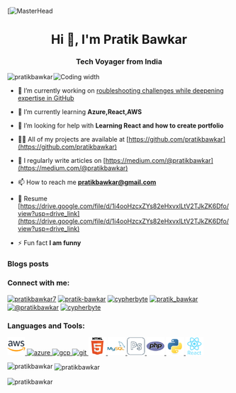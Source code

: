 [![MasterHead](https://fiverr-res.cloudinary.com/images/t_main1,q_auto,f_auto,q_auto,f_auto/attachments/delivery/asset/fdb14256522b06ad3572735ebdb50d4e-1689865671/ENTREGABLE_V4/do-a-beautiful-animated-gif-in-pixelart-for-streamings.gif)
<h1 align="center">Hi 👋, I'm Pratik Bawkar</h1>
<h3 align="center">Tech Voyager from India</h3>
<img align="right" alt="Coding width" width="400" src="https://media.tenor.com/GfSX-u7VGM4AAAAM/coding.gif">

<p align="left"> <img src="https://komarev.com/ghpvc/?username=pratikbawkar&label=Profile%20views&color=0e75b6&style=flat" alt="pratikbawkar" /> </p>

- 🔭 I’m currently working on [roubleshooting challenges while deepening expertise in GitHub](https://github.com/pratikbawkar)

- 🌱 I’m currently learning **Azure,React,AWS**

- 🤝 I’m looking for help with **Learning React and how to create portfolio**

- 👨‍💻 All of my projects are available at [https://github.com/pratikbawkar](https://github.com/pratikbawkar)

- 📝 I regularly write articles on [https://medium.com/@pratikbawkar](https://medium.com/@pratikbawkar)

- 📫 How to reach me **pratikbawkar@gmail.com**

- 📄 Resume [https://drive.google.com/file/d/1i4ooHzcxZYs82eHxvxlLtV2TJkZK6Dfo/view?usp=drive_link](https://drive.google.com/file/d/1i4ooHzcxZYs82eHxvxlLtV2TJkZK6Dfo/view?usp=drive_link)

- ⚡ Fun fact **I am funny**

### Blogs posts
<!-- BLOG-POST-LIST:START -->
<!-- BLOG-POST-LIST:END -->

<h3 align="left">Connect with me:</h3>
<p align="left">
<a href="https://twitter.com/pratikbawkar7" target="blank"><img align="center" src="https://raw.githubusercontent.com/rahuldkjain/github-profile-readme-generator/master/src/images/icons/Social/twitter.svg" alt="pratikbawkar7" height="30" width="40" /></a>
<a href="https://linkedin.com/in/pratik-bawkar" target="blank"><img align="center" src="https://raw.githubusercontent.com/rahuldkjain/github-profile-readme-generator/master/src/images/icons/Social/linked-in-alt.svg" alt="pratik-bawkar" height="30" width="40" /></a>
<a href="https://stackoverflow.com/users/cypherbyte" target="blank"><img align="center" src="https://raw.githubusercontent.com/rahuldkjain/github-profile-readme-generator/master/src/images/icons/Social/stack-overflow.svg" alt="cypherbyte" height="30" width="40" /></a>
<a href="https://instagram.com/pratik_bawkar" target="blank"><img align="center" src="https://raw.githubusercontent.com/rahuldkjain/github-profile-readme-generator/master/src/images/icons/Social/instagram.svg" alt="pratik_bawkar" height="30" width="40" /></a>
<a href="https://medium.com/@pratikbawkar" target="blank"><img align="center" src="https://raw.githubusercontent.com/rahuldkjain/github-profile-readme-generator/master/src/images/icons/Social/medium.svg" alt="@pratikbawkar" height="30" width="40" /></a>
<a href="https://www.leetcode.com/cypherbyte" target="blank"><img align="center" src="https://raw.githubusercontent.com/rahuldkjain/github-profile-readme-generator/master/src/images/icons/Social/leet-code.svg" alt="cypherbyte" height="30" width="40" /></a>
</p>

<h3 align="left">Languages and Tools:</h3>
<p align="left"> <a href="https://aws.amazon.com" target="_blank" rel="noreferrer"> <img src="https://raw.githubusercontent.com/devicons/devicon/master/icons/amazonwebservices/amazonwebservices-original-wordmark.svg" alt="aws" width="40" height="40"/> </a> <a href="https://azure.microsoft.com/en-in/" target="_blank" rel="noreferrer"> <img src="https://www.vectorlogo.zone/logos/microsoft_azure/microsoft_azure-icon.svg" alt="azure" width="40" height="40"/> </a> <a href="https://cloud.google.com" target="_blank" rel="noreferrer"> <img src="https://www.vectorlogo.zone/logos/google_cloud/google_cloud-icon.svg" alt="gcp" width="40" height="40"/> </a> <a href="https://git-scm.com/" target="_blank" rel="noreferrer"> <img src="https://www.vectorlogo.zone/logos/git-scm/git-scm-icon.svg" alt="git" width="40" height="40"/> </a> <a href="https://www.w3.org/html/" target="_blank" rel="noreferrer"> <img src="https://raw.githubusercontent.com/devicons/devicon/master/icons/html5/html5-original-wordmark.svg" alt="html5" width="40" height="40"/> </a> <a href="https://www.mysql.com/" target="_blank" rel="noreferrer"> <img src="https://raw.githubusercontent.com/devicons/devicon/master/icons/mysql/mysql-original-wordmark.svg" alt="mysql" width="40" height="40"/> </a> <a href="https://www.photoshop.com/en" target="_blank" rel="noreferrer"> <img src="https://raw.githubusercontent.com/devicons/devicon/master/icons/photoshop/photoshop-line.svg" alt="photoshop" width="40" height="40"/> </a> <a href="https://www.php.net" target="_blank" rel="noreferrer"> <img src="https://raw.githubusercontent.com/devicons/devicon/master/icons/php/php-original.svg" alt="php" width="40" height="40"/> </a> <a href="https://www.python.org" target="_blank" rel="noreferrer"> <img src="https://raw.githubusercontent.com/devicons/devicon/master/icons/python/python-original.svg" alt="python" width="40" height="40"/> </a> <a href="https://reactjs.org/" target="_blank" rel="noreferrer"> <img src="https://raw.githubusercontent.com/devicons/devicon/master/icons/react/react-original-wordmark.svg" alt="react" width="40" height="40"/> </a> </p>

<p><img align="left" src="https://github-readme-stats.vercel.app/api/top-langs?username=pratikbawkar&show_icons=true&locale=en&layout=compact" alt="pratikbawkar" /></p>

<p>&nbsp;<img align="center" src="https://github-readme-stats.vercel.app/api?username=pratikbawkar&show_icons=true&locale=en" alt="pratikbawkar" /></p>

<p><img align="center" src="https://github-readme-streak-stats.herokuapp.com/?user=pratikbawkar&" alt="pratikbawkar" /></p>
